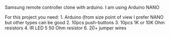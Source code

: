 Samsung remote controller clone with arduino.
  I am using Arduino NANO
  
  For this project you need:
    1. Arduino (from size point of view I prefer NANO but other types can be good
    2. 10pcs push-buttons
    3. 10pcs 1K or 10K Ohm resistors
    4. IR LED
    5  50 Ohm resistor
    6. 20+ jumper wires
